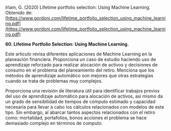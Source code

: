 Irlam, G. (2020) Lifetime portfolio selection: Using Machine Learning. Obtenido de: [https://www.gordoni.com/lifetime_portfolio_selection_using_machine_learning.pdf](https://www.gordoni.com/lifetime_portfolio_selection_using_machine_learning.pdf)

**60. Lifetime Portfolio Selection: Using Machine Learning.**

Este articulo revisa diferentes aplicaciones de Machine Learning en la planeación financiera. Proporciona un caso de estudio haciendo uso de aprendizaje reforzado para realizar alocación de activos y decisiones de consumo en el problema del planeamiento del retiro. Menciona que los métodos de aprendizaje automático son mejores que otras estrategias cuando se trata de problemas muy complejos.

Proporciona una revisión de literatura útil para identificar trabajos previos del uso de aprendizaje automático para alocación de activos, así mismo da un grado de sensibilidad de tiempos de cómputo estimado y capacidad necesaria para llevar a cabo los cálculos relacionados con modelos de este tipo. Sin embargo, al abarcar tantos aspectos relacionados con el retiro como: mortalidad, portafolios, bonos acciones el problema se hace demasiado complejo en términos de computo.

